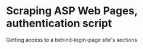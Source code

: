 # Scraping ASP Web Pages, authentication script
Getting access to a behind-login-page site's sections
